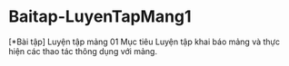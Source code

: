 # Baitap-LuyenTapMang1
[*Bài tập] Luyện tập mảng 01 Mục tiêu Luyện tập khai báo mảng và thực hiện các thao tác thông dụng với mảng.
